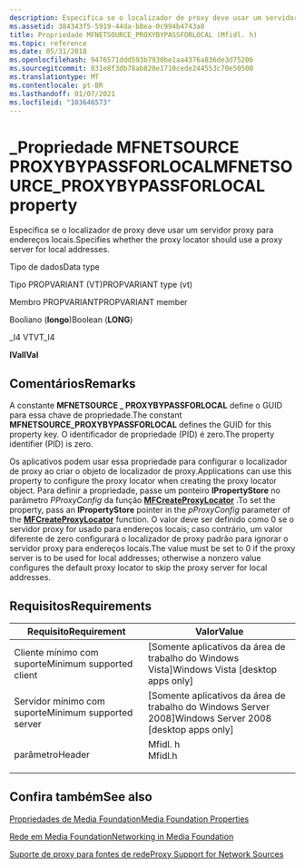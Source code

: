 ```yaml
---
description: Especifica se o localizador de proxy deve usar um servidor proxy para endereços locais.
ms.assetid: 384343f5-5919-44da-b8ea-0c994b4743a8
title: Propriedade MFNETSOURCE_PROXYBYPASSFORLOCAL (Mfidl. h)
ms.topic: reference
ms.date: 05/31/2018
ms.openlocfilehash: 9476571ddd593b7930be1aa4376a836de3d75206
ms.sourcegitcommit: 831e8f3db78ab820e1710cede244553c70e50500
ms.translationtype: MT
ms.contentlocale: pt-BR
ms.lasthandoff: 01/07/2021
ms.locfileid: "103646573"
---
```

# <a name="mfnetsource_proxybypassforlocal-property"></a><span data-ttu-id="a8455-103">\_Propriedade MFNETSOURCE PROXYBYPASSFORLOCAL</span><span class="sxs-lookup"><span data-stu-id="a8455-103">MFNETSOURCE\_PROXYBYPASSFORLOCAL property</span></span>

<span data-ttu-id="a8455-104">Especifica se o localizador de proxy deve usar um servidor proxy para endereços locais.</span><span class="sxs-lookup"><span data-stu-id="a8455-104">Specifies whether the proxy locator should use a proxy server for local addresses.</span></span>



<span data-ttu-id="a8455-105">Tipo de dados</span><span class="sxs-lookup"><span data-stu-id="a8455-105">Data type</span></span>

<span data-ttu-id="a8455-106">Tipo PROPVARIANT (VT)</span><span class="sxs-lookup"><span data-stu-id="a8455-106">PROPVARIANT type (vt)</span></span>

<span data-ttu-id="a8455-107">Membro PROPVARIANT</span><span class="sxs-lookup"><span data-stu-id="a8455-107">PROPVARIANT member</span></span>

<span data-ttu-id="a8455-108">Booliano (**longo**)</span><span class="sxs-lookup"><span data-stu-id="a8455-108">Boolean (**LONG**)</span></span>

<span data-ttu-id="a8455-109">\_I4 VT</span><span class="sxs-lookup"><span data-stu-id="a8455-109">VT\_I4</span></span>

<span data-ttu-id="a8455-110">**lVal**</span><span class="sxs-lookup"><span data-stu-id="a8455-110">**lVal**</span></span>



## <a name="remarks"></a><span data-ttu-id="a8455-111">Comentários</span><span class="sxs-lookup"><span data-stu-id="a8455-111">Remarks</span></span>

<span data-ttu-id="a8455-112">A constante **MFNETSOURCE \_ PROXYBYPASSFORLOCAL** define o GUID para essa chave de propriedade.</span><span class="sxs-lookup"><span data-stu-id="a8455-112">The constant **MFNETSOURCE\_PROXYBYPASSFORLOCAL** defines the GUID for this property key.</span></span> <span data-ttu-id="a8455-113">O identificador de propriedade (PID) é zero.</span><span class="sxs-lookup"><span data-stu-id="a8455-113">The property identifier (PID) is zero.</span></span>

<span data-ttu-id="a8455-114">Os aplicativos podem usar essa propriedade para configurar o localizador de proxy ao criar o objeto de localizador de proxy.</span><span class="sxs-lookup"><span data-stu-id="a8455-114">Applications can use this property to configure the proxy locator when creating the proxy locator object.</span></span> <span data-ttu-id="a8455-115">Para definir a propriedade, passe um ponteiro **IPropertyStore** no parâmetro *PProxyConfig* da função [**MFCreateProxyLocator**](/windows/desktop/api/mfidl/nf-mfidl-mfcreateproxylocator) .</span><span class="sxs-lookup"><span data-stu-id="a8455-115">To set the property, pass an **IPropertyStore** pointer in the *pProxyConfig* parameter of the [**MFCreateProxyLocator**](/windows/desktop/api/mfidl/nf-mfidl-mfcreateproxylocator) function.</span></span> <span data-ttu-id="a8455-116">O valor deve ser definido como 0 se o servidor proxy for usado para endereços locais; caso contrário, um valor diferente de zero configurará o localizador de proxy padrão para ignorar o servidor proxy para endereços locais.</span><span class="sxs-lookup"><span data-stu-id="a8455-116">The value must be set to 0 if the proxy server is to be used for local addresses; otherwise a nonzero value configures the default proxy locator to skip the proxy server for local addresses.</span></span>

## <a name="requirements"></a><span data-ttu-id="a8455-117">Requisitos</span><span class="sxs-lookup"><span data-stu-id="a8455-117">Requirements</span></span>



| <span data-ttu-id="a8455-118">Requisito</span><span class="sxs-lookup"><span data-stu-id="a8455-118">Requirement</span></span> | <span data-ttu-id="a8455-119">Valor</span><span class="sxs-lookup"><span data-stu-id="a8455-119">Value</span></span> |
|-------------------------------------|------------------------------------------------------------------------------------|
| <span data-ttu-id="a8455-120">Cliente mínimo com suporte</span><span class="sxs-lookup"><span data-stu-id="a8455-120">Minimum supported client</span></span><br/> | <span data-ttu-id="a8455-121">\[Somente aplicativos da área de trabalho do Windows Vista\]</span><span class="sxs-lookup"><span data-stu-id="a8455-121">Windows Vista \[desktop apps only\]</span></span><br/>                                     |
| <span data-ttu-id="a8455-122">Servidor mínimo com suporte</span><span class="sxs-lookup"><span data-stu-id="a8455-122">Minimum supported server</span></span><br/> | <span data-ttu-id="a8455-123">\[Somente aplicativos da área de trabalho do Windows Server 2008\]</span><span class="sxs-lookup"><span data-stu-id="a8455-123">Windows Server 2008 \[desktop apps only\]</span></span><br/>                               |
| <span data-ttu-id="a8455-124">parâmetro</span><span class="sxs-lookup"><span data-stu-id="a8455-124">Header</span></span><br/>                   | <dl> <span data-ttu-id="a8455-125"><dt>Mfidl. h</dt></span><span class="sxs-lookup"><span data-stu-id="a8455-125"><dt>Mfidl.h</dt></span></span> </dl> |



## <a name="see-also"></a><span data-ttu-id="a8455-126">Confira também</span><span class="sxs-lookup"><span data-stu-id="a8455-126">See also</span></span>

<dl> <dt>

[<span data-ttu-id="a8455-127">Propriedades de Media Foundation</span><span class="sxs-lookup"><span data-stu-id="a8455-127">Media Foundation Properties</span></span>](media-foundation-properties.md)
</dt> <dt>

[<span data-ttu-id="a8455-128">Rede em Media Foundation</span><span class="sxs-lookup"><span data-stu-id="a8455-128">Networking in Media Foundation</span></span>](networking-in-media-foundation.md)
</dt> <dt>

[<span data-ttu-id="a8455-129">Suporte de proxy para fontes de rede</span><span class="sxs-lookup"><span data-stu-id="a8455-129">Proxy Support for Network Sources</span></span>](proxy-support-for-network-sources.md)
</dt> </dl>

 

 




